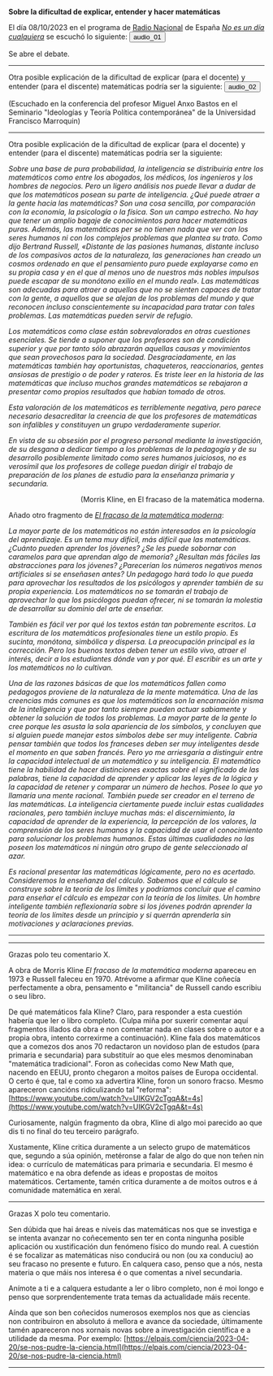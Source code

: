 __Sobre la dificultad de explicar, entender y hacer matemáticas__

El día 08/10/2023 en el programa de [Radio Nacional](https://www.rtve.es/radio/) de España [_No es un día cualquiera_](https://www.rtve.es/play/audios/no-es-un-dia-cualquiera/) se escuchó lo siguiente:
<audio id="ID001" source src="audio_05_no_es_un_dia_cualquiera.mp3"></audio><button onclick="playAudio('ID001')" type="button">audio_01</button>
<script>
function playAudio(audio_element) {
	var x = document.getElementById(audio_element);
	x.play();
}
</script>

Se abre el debate.

<hr>

Otra posible explicación de la dificultad de explicar (para el docente) y entender (para el discente) matemáticas podría ser la siguiente:
<audio id="ID002" source src="audio_bastos.mp3"></audio><button onclick="playAudio('ID002')" type="button">audio_02</button>
<script>
function playAudio(audio_element) {
	var x = document.getElementById(audio_element);
	x.play();
}
</script>

(Escuchado en la conferencia del profesor Miguel Anxo Bastos en el Seminario "Ideologías y Teoría Política contemporánea" de la Universidad Francisco Marroquin)

<hr>

Otra posible explicación de la dificultad de explicar (para el docente) y entender (para el discente) matemáticas podría ser la siguiente:

_Sobre una base de pura probabilidad, la inteligencia se distribuiría entre los matemáticos como entre los abogados, los médicos, los ingenieros y los hombres de negocios. Pero un ligero análisis nos puede llevar a dudar de que los matemáticos posean su parte de inteligencia. ¿Qué puede atraer a la gente hacia las matemáticas? Son una cosa sencilla, por comparación con la economía, la psicología o la física. Son un campo estrecho. No hay que tener un amplio bagaje de conocimientos para hacer matemáticas puras. Además, las matemáticas per se no tienen nada que ver con los seres humanos ni con los complejos problemas que plantea su trato. Como dijo Bertrand Russell, «Distante de las pasiones humanas, distante incluso de los compasivos actos de la naturaleza, las generaciones han creado un cosmos ordenado en que el pensamiento puro puede explayarse como en su propia casa y en el que al menos uno de nuestros más nobles impulsos puede escapar de su monótono exilio en el mundo real». Las matemáticas son adecuadas para atraer a aquellos que no se sienten capaces de tratar con la gente, a aquellos que se alejan de los problemas del mundo y que reconocen incluso conscientemente su incapacidad para tratar con tales problemas. Las matemáticas pueden servir de refugio._

_Los matemáticos como clase están sobrevalorados en otras cuestiones esenciales. Se tiende a suponer que los profesores son de condición superior y que por tanto sólo abrazarán aquellas causas y movimientos que sean provechosos para la sociedad. Desgraciadamente, en las matemáticas también hay oportunistas, chaqueteros, reaccionarios, gentes ansiosas de prestigio o de poder y rateros. Es triste leer en la historia de las matemáticas que incluso muchos grandes matemáticos se rebajaron a presentar como propios resultados que habían tomado de otros._

_Esta valoración de los matemáticos es terriblemente negativa, pero parece necesario desacreditar la creencia de que los profesores de matemáticas son infalibles y constituyen un grupo verdaderamente superior._

_En vista de su obsesión por el progreso personal mediante la investigación, de su desgana a dedicar tiempo a los problemas de la pedagogía y de su desarrollo posiblemente limitado como seres humanos juiciosos, no es verosímil que los profesores de college puedan dirigir el trabajo de preparación de los planes de estudio para la enseñanza primaria y secundaria._

<p align="right">(Morris Kline, en El fracaso de la matemática moderna.</p>

Añado otro fragmento de [_El fracaso de la matemática moderna_](https://iacobus.usc.gal/permalink/34CISUG_USC/o7pcup/alma991007825889707712):

_La mayor parte de los matemáticos no están interesados en la psicología del aprendizaje. Es un tema muy difícil, más difícil que las matemáticas. ¿Cuánto pueden aprender los jóvenes? ¿Se les puede sobornar con caramelos para que aprendan algo de memoria? ¿Resultan más fáciles las abstracciones para los jóvenes? ¿Parecerían los números negativos menos artificiales si se enseñasen antes? Un pedagogo hará todo lo que pueda para aprovechar los resultados de los psicólogos y aprender también de su propia experiencia. Los matemáticos no se tomarán el trabajo de aprovechar lo que los psicólogos puedan ofrecer, ni se tomarán la molestia de desarrollar su dominio del arte de enseñar._

_También es fácil ver por qué los textos están tan pobremente escritos. La escritura de los matemáticos profesionales tiene un estilo propio. Es sucinta, monótona, simbólica y dispersa. La preocupación principal es la corrección. Pero los buenos textos deben tener un estilo vivo, atraer el interés, decir a los estudiantes dónde van y por qué. El escribir es un arte y los matemáticos no lo cultivan._

_Una de las razones básicas de que los matemáticos fallen como pedagogos proviene de la naturaleza de la mente matemática. Una de las creencias más comunes es que los matemáticos son la encarnación misma de la inteligencia y que por tanto siempre pueden actuar sabiamente y obtener la solución de todos los problemas. La mayor parte de la gente lo cree porque les asusta la sola apariencia de los símbolos, y concluyen que si alguien puede manejar estos símbolos debe ser muy inteligente. Cabría pensar también que todos los franceses deben ser muy inteligentes desde el momento en que saben francés. Pero yo me arriesgaría a distinguir entre la capacidad intelectual de un matemático y su inteligencia. El matemático tiene la habilidad de hacer distinciones exactas sobre el significado de las palabras, tiene la capacidad de aprender y aplicar las leyes de la lógica y la capacidad de retener y comparar un número de hechos. Posee lo que yo llamaría una mente racional. También puede ser creador en el terreno de las matemáticas. La inteligencia ciertamente puede incluir estas cualidades racionales, pero también incluye muchas más: el discernimiento, la capacidad de aprender de la experiencia, la percepción de los valores, la comprensión de los seres humanos y la capacidad de usar el conocimiento para solucionar los problemas humanos. Estas últimas cualidades no las poseen los matemáticos ni ningún otro grupo de gente seleccionado al azar._

_Es racional presentar las matemáticas lógicamente, pero no es acertado. Consideremos la enseñanza del cálculo. Sabemos que el cálculo se construye sobre la teoría de los límites y podríamos concluir que el camino para enseñar el cálculo es empezar con la teoría de los límites. Un hombre inteligente también reflexionaría sobre si los jóvenes podrán aprender la teoría de los límites desde un principio y si querrán aprenderla sin motivaciones y aclaraciones previas._

<hr>

<hr>

Grazas polo teu comentario X.

A obra de Morris Kline _El fracaso de la matemática moderna_ apareceu en 1973 e Russell faleceu en 1970. Atrévome a afirmar que Kline coñecía perfectamente a obra, pensamento e "militancia" de Russell cando escribiu o seu libro.

De qué matemáticos fala Kline? Claro, para responder a esta cuestión habería que ler o libro completo.
(Culpa miña por suxerir comentar aquí fragmentos illados da obra e non comentar nada en clases sobre o autor e a propia obra, intento correxirme a continuación).
Kline fala dos matemáticos que a comezos dos anos 70 redactaron un novidoso plan de estudos (para primaria e secundaria) para substituír ao que eles mesmos denominaban "matemática tradicional". Foron as coñecidas como New Math que, nacendo en EEUU, pronto chegaron a moitos países de Europa occidental. O certo é que, tal e como xa advertira Kline, foron un sonoro fracso. Mesmo apareceron cancións ridiculizando tal "reforma":
[https://www.youtube.com/watch?v=UIKGV2cTgqA&t=4s](https://www.youtube.com/watch?v=UIKGV2cTgqA&t=4s)

Curiosamente, nalgún fragmento da obra, Kline di algo moi parecido ao que dis ti no final do teu terceiro parágrafo.

Xustamente, Kline critica duramente a un selecto grupo de matemáticos que, segundo a súa opinión, metéronse a falar de algo do que non teñen nin idea: o currículo de matemáticas para primaria e secundaria. El mesmo é matemático e na obra defende as ideas  e propostas de moitos matemáticos. Certamente, tamén critica duramente a de moitos outros e á comunidade matemática en xeral. 

<hr>

Grazas X polo teu comentario.

Sen dúbida que hai áreas e niveis das matemáticas nos que se investiga e se intenta avanzar no coñecemento sen ter en conta ningunha posible aplicación ou xustificación dun fenómeno físico do mundo real. A cuestión é se focalizar as matemáticas niso conducirá ou non (ou xa conduciu) ao seu fracaso no presente e futuro. En calquera caso, penso que a nós, nesta materia o que máis nos interesa é o que comentas a nivel secundaria.

Anímote a ti e a calquera estudante a ler o libro completo, non é moi longo e penso que sorprendentemente trata temas da actualidade máis recente.

Aínda que son ben coñecidos numerosos exemplos nos que as ciencias non contribuiron en absoluto á mellora e avance da sociedade, últimamente tamén apareceron nos xornais novas sobre a investigación científica e a utilidade da mesma. Por exemplo:
[https://elpais.com/ciencia/2023-04-20/se-nos-pudre-la-ciencia.html](https://elpais.com/ciencia/2023-04-20/se-nos-pudre-la-ciencia.html)

<hr>
